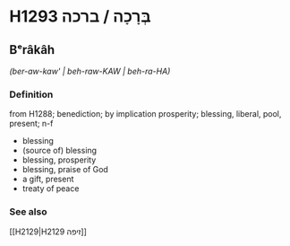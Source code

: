 # H1293 בְּרָכָה / ברכה

## Bᵉrâkâh

_(ber-aw-kaw' | beh-raw-KAW | beh-ra-HA)_

### Definition

from H1288; benediction; by implication prosperity; blessing, liberal, pool, present; n-f

- blessing
- (source of) blessing
- blessing, prosperity
- blessing, praise of God
- a gift, present
- treaty of peace

### See also

[[H2129|H2129 זיפה]]
